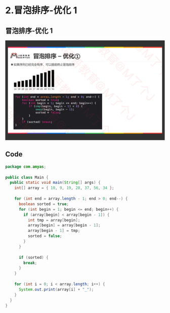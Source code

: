 # 2.冒泡排序-优化 1

## 冒泡排序-优化 1

<img src="https://raw.githubusercontent.com/Amyas/picgo-bed/master/amyas.github.io/22022-08-31-11-53-24.png" alt="22022-08-31-11-53-24" width="" height="" />

## Code

```java
package com.amyas;

public class Main {
  public static void main(String[] args) {
    int[] array = { 10, 9, 19, 28, 37, 56, 34 };

    for (int end = array.length - 1; end > 0; end--) {
      boolean sorted = true;
      for (int begin = 1; begin <= end; begin++) {
        if (array[begin] < array[begin - 1]) {
          int tmp = array[begin];
          array[begin] = array[begin - 1];
          array[begin - 1] = tmp;
          sorted = false;
        }
      }

      if (sorted) {
        break;
      }
    }

    for (int i = 0; i < array.length; i++) {
      System.out.print(array[i] + "_");
    }
  }
}
```
